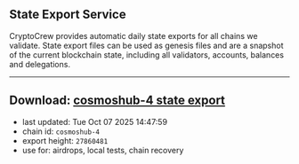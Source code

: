 ## State Export Service
CryptoCrew provides automatic daily state exports for all chains we validate. State export files can be used as genesis files and are a snapshot of the current blockchain state, including all validators, accounts, balances and delegations.

---
**Download: [cosmoshub-4 state export](https://dl-eu2.ccvalidators.com/SERVICE/cosmoshub/cosmoshub-4_export_27860481.json)**
---

- last updated: Tue Oct 07 2025 14:47:59
- chain id: `cosmoshub-4`
- export height: `27860481`
- use for: airdrops, local tests, chain recovery
